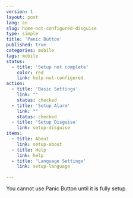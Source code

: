 ```yaml
---
version: 1
layout: post
lang: en
slug: home-not-configured-disguise
type: simple
title: 'Panic Button'
published: true
categories: mobile
tags: mobile
status:
  - title: 'Setup not complete'
    color: red
    link: help-not-configured
action:
  - title: 'Basic Settings'
    link: ""
    status: checked
  - title: 'Setup Alarm'
    link: ""
    status: checked
  - title: 'Setup Disguise'
    link: setup-disguise
items:
  - title: About
    link: setup-about
  - title: Help
    link: help
  - title: 'Language Settings'
    link: setup-language

---
```


You cannot use Panic Button until it is fully setup.